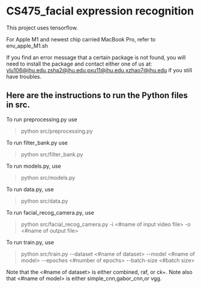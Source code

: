 # CS475_facial expression recognition

This project uses tensorflow. 

For Apple M1 and newest chip carried MacBook Pro, refer to env_apple_M1.sh

If you find an error message that a certain package is not found, you will need to install the package and contact either one of us at:
<ylu106@jhu.edu>,<zsha2@jhu.edu>,<pxu11@jhu.edu>,<xzhao7@jhu.edu> if you still have troubles.

## Here are the instructions to run the Python files in src.
To run preprocessing.py use
> python src/preprocessing.py

To run filter_bank.py use
> python src/filter_bank.py

To run models.py, use
> python src/models.py

To run data.py, use
> python src/data.py

To run facial_recog_camera.py, use
> python src/facial_recog_camera.py -i <#name of input video file> -o <#name of output file>

To run train.py, use
> python src/train.py --dataset <#name of dataset> --model <#name of model> --epoches <#number of epochs> --batch-size <#batch size>

Note that the <#name of dataset> is either combined, raf, or ck+.
Note also that <#name of model> is either simple_cnn,gabor_cnn,or vgg.